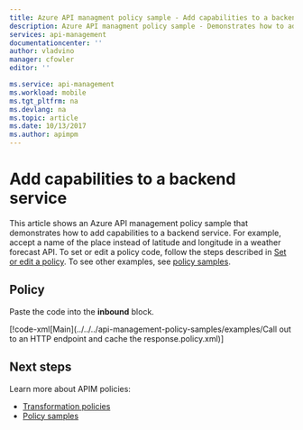 ```yaml
---
title: Azure API managment policy sample - Add capabilities to a backend service | Microsoft Docs
description: Azure API managment policy sample - Demonstrates how to add capabilities to a backend service. For example, accept a name of the place instead of latitude and longitude in a weather forecast API.
services: api-management
documentationcenter: ''
author: vladvino
manager: cfowler
editor: ''

ms.service: api-management
ms.workload: mobile
ms.tgt_pltfrm: na
ms.devlang: na
ms.topic: article
ms.date: 10/13/2017
ms.author: apimpm
---
```


# Add capabilities to a backend service

This article shows an Azure API management policy sample that demonstrates how to add capabilities to a backend service. For example, accept a name of the place instead of latitude and longitude in a weather forecast API. To set or edit a policy code, follow the steps described in [Set or edit a policy](../set-edit-policies.md). To see other examples, see [policy samples](../policy-samples.md).

## Policy

Paste the code into the **inbound** block.

[!code-xml[Main](../../../api-management-policy-samples/examples/Call out to an HTTP endpoint and cache the response.policy.xml)]

## Next steps

Learn more about APIM policies:

+ [Transformation policies](../api-management-transformation-policies.md)
+ [Policy samples](../policy-samples.md)

